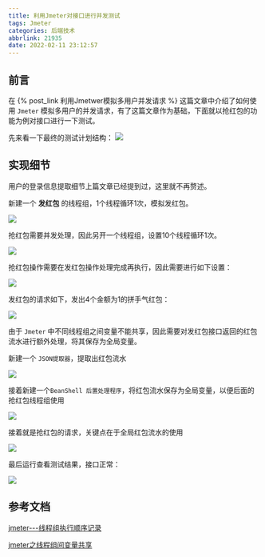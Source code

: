 ```yaml
---
title: 利用Jmeter对接口进行并发测试
tags: Jmeter
categories: 后端技术
abbrlink: 21935
date: 2022-02-11 23:12:57
---
```

## 前言
在 {% post_link 利用Jmetwer模拟多用户并发请求 %} 这篇文章中介绍了如何使用 `Jmeter` 模拟多用户的并发请求，有了这篇文章作为基础，下面就以抢红包的功能为例对接口进行一下测试。

<!--more-->

先来看一下最终的测试计划结构：
![](https://cdn.jsdelivr.net/gh/JokerByrant/Images@main/blog/164580294509234ba58136a528587c356f5011ea9a05e.png)

## 实现细节

用户的登录信息提取细节上篇文章已经提到过，这里就不再赘述。

新建一个 **发红包** 的线程组，1个线程循环1次，模拟发红包。

![](https://cdn.jsdelivr.net/gh/JokerByrant/Images@main/blog/1645803001091eeacf994715915596b89e5ef515d8714.png)

抢红包需要并发处理，因此另开一个线程组，设置10个线程循环1次。

![](https://cdn.jsdelivr.net/gh/JokerByrant/Images@main/blog/1645803024090786b1297c9fc8a8cc0030bf85ffc29d3.png)

抢红包操作需要在发红包操作处理完成再执行，因此需要进行如下设置：

![](https://cdn.jsdelivr.net/gh/JokerByrant/Images@main/blog/16458030330941576f691bf675c50f79a500426dc806a.png)

发红包的请求如下，发出4个金额为1的拼手气红包：

![](https://cdn.jsdelivr.net/gh/JokerByrant/Images@main/blog/164580304309798c250248dcf0c2aee6391a0c26c3384.png)

由于 `Jmeter` 中不同线程组之间变量不能共享，因此需要对发红包接口返回的红包流水进行额外处理，将其保存为全局变量。

新建一个 `JSON提取器`，提取出红包流水

![](https://cdn.jsdelivr.net/gh/JokerByrant/Images@main/blog/1645803052100298da141ebce70d6674fbf9807b07aa8.png)

接着新建一个`BeanShell 后置处理程序`，将红包流水保存为全局变量，以便后面的抢红包线程组使用

![](https://cdn.jsdelivr.net/gh/JokerByrant/Images@main/blog/164580306009584a2173729799fbb4690578c2c8931e2.png)

接着就是抢红包的请求，关键点在于全局红包流水的使用

![](https://cdn.jsdelivr.net/gh/JokerByrant/Images@main/blog/1645803068093fa90650ca55171ae2341f2ac67c359a5.png)

最后运行查看测试结果，接口正常：

![](https://cdn.jsdelivr.net/gh/JokerByrant/Images@main/blog/16458030740914e4c3aabd1973308c4e89ff07b353231.png)

## 参考文档

[jmeter---线程组执行顺序记录](https://blog.csdn.net/qq2901qq/article/details/79046577)

[jmeter之线程组间变量共享](https://blog.csdn.net/XiaoXiao_RenHe/article/details/80268205)
